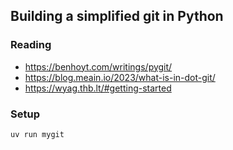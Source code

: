 ## Building a simplified git in Python


### Reading

- https://benhoyt.com/writings/pygit/
- https://blog.meain.io/2023/what-is-in-dot-git/
- https://wyag.thb.lt/#getting-started

### Setup

```
uv run mygit

```

